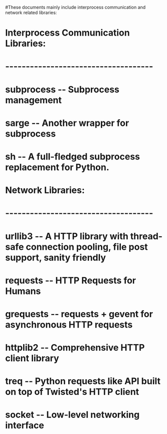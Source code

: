 #These documents mainly include interprocess communication and network related libraries:
# Interprocess Communication Libraries:
# ------------------------------------
# subprocess -- Subprocess management
# sarge -- Another wrapper for subprocess
# sh -- A full-fledged subprocess replacement for Python.

# Network Libraries:
# ------------------------------------
# urllib3 -- A HTTP library with thread-safe connection pooling, file post support, sanity friendly
# requests -- HTTP Requests for Humans
# grequests -- requests + gevent for asynchronous HTTP requests
# httplib2 -- Comprehensive HTTP client library
# treq -- Python requests like API built on top of Twisted's HTTP client

# socket -- Low-level networking interface
